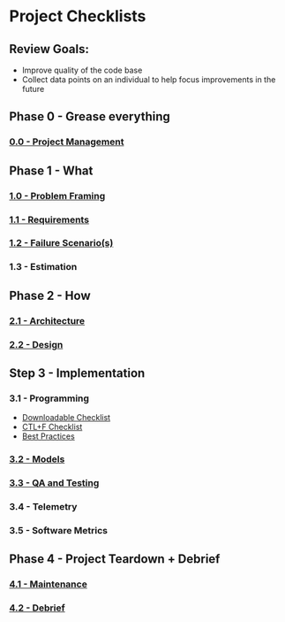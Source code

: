 # Project Checklists

## Review Goals:

* Improve quality of the code base
* Collect data points on an individual to help focus improvements in the future

## Phase 0 - Grease everything

### [0.0 - Project Management](./0_0_PROJECT_MGMT.md)

## Phase 1 - What

### [1.0 - Problem Framing](./1_0_PROBLEM_FRAME.md)

### [1.1 - Requirements](./1_1_REQUIREMENTS.md)

### [1.2 - Failure Scenario(s)](./1_2_FAILURE.md)

### 1.3 - Estimation

## Phase 2 - How

### [2.1 - Architecture](./2_1_ARCHITECTURE.md)

### [2.2 - Design](./2_2_DESIGN.md)

## Step 3 - Implementation

### 3.1 - Programming

* [Downloadable Checklist](./Code_Review_Template.xlsx)
* [CTL+F Checklist](./3_1_CTL_F.md)
* [Best Practices](../best_practices/PROGRAMMING.md)

### [3.2 - Models](./3_2_MODELS.md)

### [3.3 - QA and Testing](./3_3_QA.md)

### 3.4 - Telemetry

### 3.5 - Software Metrics

## Phase 4 - Project Teardown + Debrief

### [4.1 - Maintenance](./4_1_MAINTENANCE.md)

### [4.2 - Debrief](./4_2_DEBRIEF.md)
